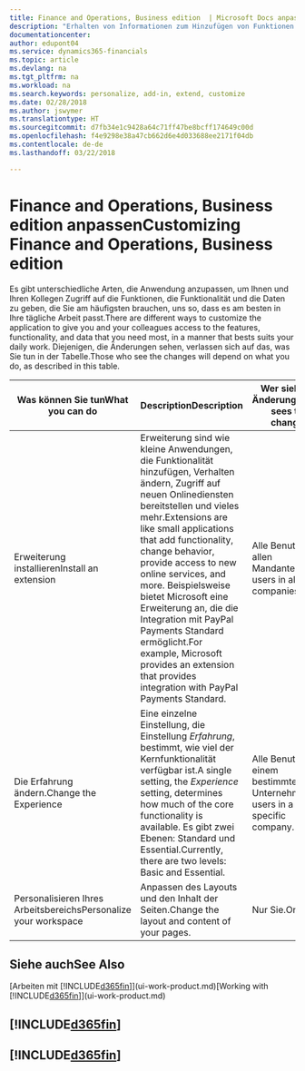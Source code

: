 ```yaml
---
title: Finance and Operations, Business edition  | Microsoft Docs anpassen
description: "Erhalten von Informationen zum Hinzufügen von Funktionen in Finance and Operations, Business edition."
documentationcenter: 
author: edupont04
ms.service: dynamics365-financials
ms.topic: article
ms.devlang: na
ms.tgt_pltfrm: na
ms.workload: na
ms.search.keywords: personalize, add-in, extend, customize
ms.date: 02/28/2018
ms.author: jswymer
ms.translationtype: HT
ms.sourcegitcommit: d7fb34e1c9428a64c71ff47be8bcff174649c00d
ms.openlocfilehash: f4e9298e38a47cb662d6e4d033688ee2171f04db
ms.contentlocale: de-de
ms.lasthandoff: 03/22/2018

---
```

# <a name="customizing-finance-and-operations-business-edition"></a><span data-ttu-id="35a7b-103">Finance and Operations, Business edition anpassen</span><span class="sxs-lookup"><span data-stu-id="35a7b-103">Customizing Finance and Operations, Business edition</span></span>
<!--NAV # Customizing Dynamics NAV -->
<span data-ttu-id="35a7b-104">Es gibt unterschiedliche Arten, die Anwendung anzupassen, um Ihnen und Ihren Kollegen Zugriff auf die Funktionen, die Funktionalität und die Daten zu geben, die Sie am häufigsten brauchen, uns so, dass es am besten in Ihre tägliche Arbeit passt.</span><span class="sxs-lookup"><span data-stu-id="35a7b-104">There are different ways to customize the application to give you and your colleagues access to the features, functionality, and data that you need most, in a manner that bests suits your daily work.</span></span> <span data-ttu-id="35a7b-105">Diejenigen, die Änderungen sehen, verlassen sich auf das, was Sie tun in der Tabelle.</span><span class="sxs-lookup"><span data-stu-id="35a7b-105">Those who see the changes will depend on what you do, as described in this table.</span></span>

| <span data-ttu-id="35a7b-106">Was können Sie tun</span><span class="sxs-lookup"><span data-stu-id="35a7b-106">What you can do</span></span>    |  <span data-ttu-id="35a7b-107">Description</span><span class="sxs-lookup"><span data-stu-id="35a7b-107">Description</span></span>  |  <span data-ttu-id="35a7b-108">Wer sieht die Änderungen</span><span class="sxs-lookup"><span data-stu-id="35a7b-108">Who sees the changes</span></span>  |  <span data-ttu-id="35a7b-109">Weitere Informationen</span><span class="sxs-lookup"><span data-stu-id="35a7b-109">More information</span></span>  |
|-----|---------------|---------|-------|
|<span data-ttu-id="35a7b-110">Erweiterung installieren</span><span class="sxs-lookup"><span data-stu-id="35a7b-110">Install an extension</span></span>|<span data-ttu-id="35a7b-111">Erweiterung sind wie kleine Anwendungen, die Funktionalität hinzufügen, Verhalten ändern, Zugriff auf neuen Onlinediensten bereitstellen und vieles mehr.</span><span class="sxs-lookup"><span data-stu-id="35a7b-111">Extensions are like small applications that add functionality, change behavior, provide access to new online services, and more.</span></span> <span data-ttu-id="35a7b-112">Beispielsweise bietet Microsoft eine Erweiterung an, die die Integration mit PayPal Payments Standard ermöglicht.</span><span class="sxs-lookup"><span data-stu-id="35a7b-112">For example, Microsoft provides an extension that provides integration with PayPal Payments Standard.</span></span>|<span data-ttu-id="35a7b-113">Alle Benutzer in allen Mandanten.</span><span class="sxs-lookup"><span data-stu-id="35a7b-113">All users in all companies.</span></span>|[<span data-ttu-id="35a7b-114">Erweiterungen nutzen anpassen</span><span class="sxs-lookup"><span data-stu-id="35a7b-114">Customizing Using Extensions</span></span>](ui-extensions.md)|
|<span data-ttu-id="35a7b-115">Die Erfahrung ändern.</span><span class="sxs-lookup"><span data-stu-id="35a7b-115">Change the Experience</span></span>|<span data-ttu-id="35a7b-116">Eine einzelne Einstellung, die Einstellung *Erfahrung*, bestimmt, wie viel der Kernfunktionalität verfügbar ist.</span><span class="sxs-lookup"><span data-stu-id="35a7b-116">A single setting, the *Experience* setting, determines how much of the core functionality is available.</span></span> <span data-ttu-id="35a7b-117">Es gibt zwei Ebenen: Standard und Essential.</span><span class="sxs-lookup"><span data-stu-id="35a7b-117">Currently, there are two levels: Basic and Essential.</span></span>|<span data-ttu-id="35a7b-118">Alle Benutzer in einem bestimmten Unternehmen.</span><span class="sxs-lookup"><span data-stu-id="35a7b-118">All users in a specific company.</span></span>|<span data-ttu-id="35a7b-119">[Anpassen der [!INCLUDE[d365fin](includes/d365fin_md.md)] Erfahrung](ui-experiences.md)</span><span class="sxs-lookup"><span data-stu-id="35a7b-119">[Customizing Your [!INCLUDE[d365fin](includes/d365fin_md.md)] Experience](ui-experiences.md)</span></span>|
|<span data-ttu-id="35a7b-120">Personalisieren Ihres Arbeitsbereichs</span><span class="sxs-lookup"><span data-stu-id="35a7b-120">Personalize your workspace</span></span>|<span data-ttu-id="35a7b-121">Anpassen des Layouts und den Inhalt der Seiten.</span><span class="sxs-lookup"><span data-stu-id="35a7b-121">Change the layout and content of your pages.</span></span>|<span data-ttu-id="35a7b-122">Nur Sie.</span><span class="sxs-lookup"><span data-stu-id="35a7b-122">Only you.</span></span>|[<span data-ttu-id="35a7b-123">Personalisieren Ihres Arbeitsbereichs</span><span class="sxs-lookup"><span data-stu-id="35a7b-123">Personalizing Your Workspace</span></span>](ui-personalization-user.md)|

## <a name="see-also"></a><span data-ttu-id="35a7b-124">Siehe auch</span><span class="sxs-lookup"><span data-stu-id="35a7b-124">See Also</span></span>
<span data-ttu-id="35a7b-125">[Arbeiten mit [!INCLUDE[d365fin](includes/d365fin_md.md)]](ui-work-product.md)</span><span class="sxs-lookup"><span data-stu-id="35a7b-125">[Working with [!INCLUDE[d365fin](includes/d365fin_md.md)]](ui-work-product.md)</span></span>  

## [!INCLUDE[d365fin](includes/free_trial_md.md)]  
## [!INCLUDE[d365fin](includes/training_link_md.md)]

